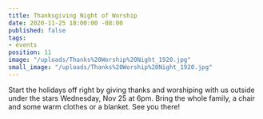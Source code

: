 ```yaml
---
title: Thanksgiving Night of Worship
date: 2020-11-25 18:00:00 -08:00
published: false
tags:
- events
position: 11
image: "/uploads/Thanks%20Worship%20Night_1920.jpg"
small_image: "/uploads/Thanks%20Worship%20Night_1920.jpg"
---
```


Start the holidays off right by giving thanks and worshiping with us outside under the stars Wednesday, Nov 25 at 6pm. Bring the whole family, a chair and some warm clothes or a blanket. See you there!